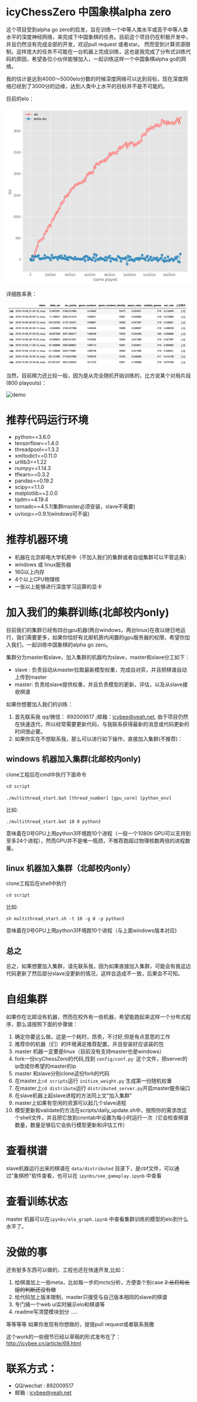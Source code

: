 # icyChessZero 中国象棋alpha zero 

这个项目受到alpha go zero的启发，旨在训练一个中等人类水平或高于中等人类水平的深度神经网络，来完成下中国象棋的任务。目前这个项目仍在积极开发中，并且仍然没有完成全部的开发，欢迎pull request 或者star。 然而受到计算资源限制，这样庞大的任务不可能在一台机器上完成训练，这也是我完成了分布式训练代码的原因，希望各位小伙伴能够加入，一起训练这样一个中国象棋alpha go的网络。

我的估计是达到4000～5000elo分数的时候深度网络可以达到目标，现在深度网络已经到了3000分的边缘，达到人类中上水平的目标并不是不可能的。

目前的elo：

![elo](imgs/elos.png)

详细胜率表：

![table](imgs/table.png)

当然，目前棋力还比较一般，因为是从完全随机开始训练的，比方说某个对局片段(800 playouts)：

![demo](imgs/demo.gif)

# 推荐代码运行环境
* python==3.6.0
* tensorflow==1.4.0
* threadpool==1.3.2
* xmltodict==0.11.0
* urllib3==1.22
* numpy==1.14.3
* tflearn==0.3.2
* pandas==0.19.2
* scipy==1.1.0
* matplotlib==2.0.0
* tqdm==4.19.4
* tornado==4.5.1(集群master必须安装，slave不需要)
* uvloop==0.9.1(windows可不装)

# 推荐机器环境
* 机器在北京邮电大学机房中（不加入我们的集群或者自组集群可以不管这条）
* windows 或 linux服务器
* 16G以上内存
* 4个以上CPU物理核
* 一张以上能够进行深度学习运算的显卡

# 加入我们的集群训练(北邮校内only)
目前我们的集群已经有四台gpu机器(两台windows，两台linux)在夜以继日地运行，我们需要更多，如果你恰好有北邮机房内闲置的gpu服务器的权限，希望你加入我们，一起训练中国象棋的alpha go zero。

集群分为master和slave，加入集群的机器均为slave，master和slave分工如下：
* slave : 负责自动从master拉取最新模型权重，完成自对弈，并且把棋谱自动上传到master
* master: 负责给slave提供权重，并且负责模型的更新，评估，以及从slave接收棋谱

如果你想要加入我们的训练：

1. 首先联系我 qq/微信： 892009517  ;邮箱：icybee@yeah.net, 由于项目仍然在快速迭代，所以经常需要更新代码，与我联系获得最新的消息或代码更新的时间很必要。
2. 如果你实在不想联系我，那么可以进行如下操作，直接加入集群(不推荐)：

## windows 机器加入集群(北邮校内only)

clone工程后在cmd中执行下面命令

```
cd script

./multithread_start.bat [thread_number] [gpu_core] [python_env]
```

比如:

```
./multithread_start.bat 10 0 python3
```

意味着在0号GPU上用python3环境跑10个进程（一般一个1080ti GPU可以支持到至多24个进程），然而GPU并不是唯一瓶颈，不推荐跑超过物理核数两倍的进程数量。

## linux 机器加入集群（北邮校内only）

clone工程后在shell中执行

```
cd script

```
比如:

```
sh multithread_start.sh -t 10 -g 0 -p python3 
```

意味着在0号GPU上用python3环境跑10个进程（与上面windows版本对应)

## 总之
总之，如果想要加入集群，请先联系我，因为如果直接加入集群，可能会有我这边代码更新了然后部分slave没更新的情况，这样会造成不一致，后果会不可知。



# 自组集群
如果你在北邮没有机器，然而在校外有一些机器，希望能跑起来这样一个分布式程序，那么请按照下面的步骤做：

1. 确定你要这么做，这是一个耗时，昂贵，不讨好,但是有点意思的工作
2. 推荐你的机器（们）的环境满足推荐配置，并且安装好应该装的包
3. master 机器一定要是linux（目前没有支持master也是windows）
4. fork一份icyChessZero的代码,找到 ``` config/conf.py  ```这个文件，把server的ip改成你希望的master的ip
5. master 和slave分别clone这份fork的代码
6. 在master上```cd scripts```运行 ``` initize_weight.py ``` 生成第一份随机权重
7. 在master上```cd distribute```运行 ```distributed_server.py```开启master服务端口
8. 在slave机器上起slave进程的方法同上文"加入集群"
9. master上如果有空闲的资源可以起几个slave进程
10. 模型更新和validate的方法在scripts/daily_update.sh中，按照你的需求改这个shell文件，并且把它放到crontab中设置为每小时运行一次（它会检查棋谱数量，数量足够后它会执行模型更新和评估工作）

# 查看棋谱
slave机器运行出来的棋谱在 ```data/distributed``` 目录下，是cbf文件，可以通过"象棋桥"软件查看，也可以在 ``` ipynbs/see_gameplay.ipynb ``` 中查看

# 查看训练状态
master 机器可以在```ipynbs/elo_graph.ipynb``` 中查看集群训练的模型的elo到什么水平了。


# 没做的事
还有挺多东西可以做的，工程也还在快速开发,比如：
1. 给棋谱加上一些meta，比如每一步的mcts分析，方便查个别case
~~2.长将和长捉的判断还没有做~~
3. 给代码加上版本限制，master只接受与自己版本相同的slave的棋谱
4. 专门搞一个web ui实时展示elo和棋谱等
5. readme写清楚模块划分
.....

等等等等
如果你发现有你想做的，提提pull request或者联系我撒

这个work的一些细节已经以草稿的形式发布在了： http://icybee.cn/article/69.html

# 联系方式：
* QQ/wechat : 892009517
* 邮箱 : icybee@yeah.net 
